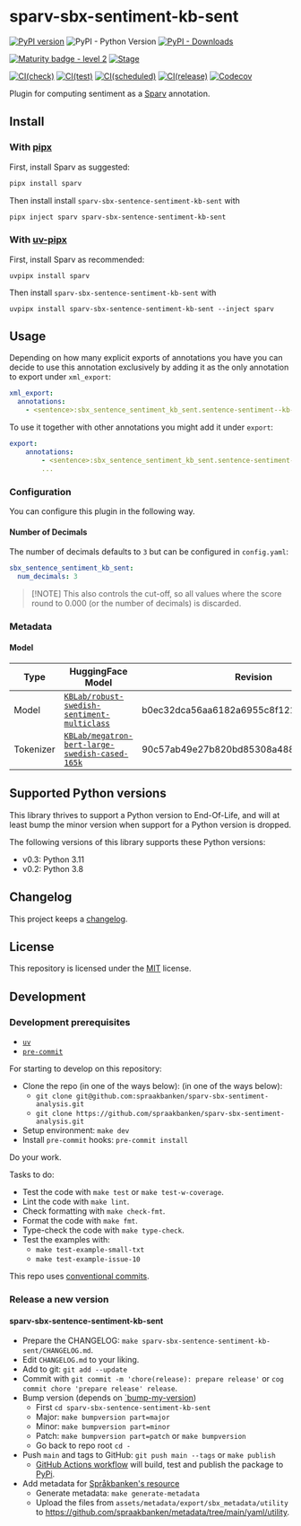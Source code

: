 # sparv-sbx-sentiment-kb-sent

[![PyPI version](https://badge.fury.io/py/sparv-sbx-sentence-sentiment-kb-sent.svg)](https://pypi.org/project/sparv-sbx-sentence-sentiment-kb-sent)
![PyPI - Python Version](https://img.shields.io/pypi/pyversions/sparv-sbx-sentence-sentiment-kb-sent)
[![PyPI - Downloads](https://img.shields.io/pypi/dm/sparv-sbx-sentence-sentiment-kb-sent)](https://pypi.org/project/sparv-sbx-sentence-sentiment-kb-sent/)

[![Maturity badge - level 2](https://img.shields.io/badge/Maturity-Level%202%20--%20First%20Release-yellowgreen.svg)](https://github.com/spraakbanken/getting-started/blob/main/scorecard.md)
[![Stage](https://img.shields.io/pypi/status/sparv-sbx-sentence-sentiment-kb-sent)](https://pypi.org/project/sparv-sbx-sentence-sentiment-kb-sent/)

[![CI(check)](https://github.com/spraakbanken/sparv-sbx-sentiment-analysis/actions/workflows/check.yml/badge.svg)](https://github.com/spraakbanken/sparv-sbx-sentiment-analysis/actions/workflows/check.yml)
[![CI(test)](https://github.com/spraakbanken/sparv-sbx-sentiment-analysis/actions/workflows/test.yml/badge.svg)](https://github.com/spraakbanken/sparv-sbx-sentiment-analysis/actions/workflows/test.yml)
[![CI(scheduled)](https://github.com/spraakbanken/sparv-sbx-sentiment-analysis/actions/workflows/scheduled.yml/badge.svg)](https://github.com/spraakbanken/sparv-sbx-sentiment-analysis/actions/workflows/scheduled.yml)
[![CI(release)](https://github.com/spraakbanken/sparv-sbx-sentiment-analysis/actions/workflows/release-sentence-sentiment-kb-sent.yml/badge.svg)](https://github.com/spraakbanken/sparv-sbx-sentiment-analysis/actions/workflows/release-sentence-sentiment-kb-sent.yml)
[![Codecov](https://codecov.io/gh/spraakbanken/sparv-sbx-sentiment-analysis/coverage.svg)](https://codecov.io/gh/spraakbanken/sparv-sbx-sentiment-analysis)

Plugin for computing sentiment as a [Sparv](https://github.com/spraakbanken/sparv) annotation.

## Install

### With [pipx](https://pipx.pypa.io/latest/)

First, install Sparv as suggested:

```bash
pipx install sparv
```

Then install install `sparv-sbx-sentence-sentiment-kb-sent` with

```bash
pipx inject sparv sparv-sbx-sentence-sentiment-kb-sent
```

### With [uv-pipx](https://github.com/pytgaen/uv-pipx)

First, install Sparv as recommended:

```shell
uvpipx install sparv
```

Then install `sparv-sbx-sentence-sentiment-kb-sent` with

```shell
uvpipx install sparv-sbx-sentence-sentiment-kb-sent --inject sparv
```

## Usage

Depending on how many explicit exports of annotations you have you can decide to use this
annotation exclusively by adding it as the only annotation to export under `xml_export`:

```yaml
xml_export:
  annotations:
    - <sentence>:sbx_sentence_sentiment_kb_sent.sentence-sentiment--kb-sent
```

To use it together with other annotations you might add it under `export`:

```yaml
export:
    annotations:
        - <sentence>:sbx_sentence_sentiment_kb_sent.sentence-sentiment--kb-sent
        ...
```

### Configuration

You can configure this plugin in the following way.

#### Number of Decimals

The number of decimals defaults to `3` but can be configured in `config.yaml`:

```yaml
sbx_sentence_sentiment_kb_sent:
  num_decimals: 3
```

> [!NOTE] This also controls the cut-off, so all values where the score round to 0.000 (or the number of decimals) is discarded.

### Metadata

#### Model

| Type      | HuggingFace Model                                                                                                     | Revision                                 |
| --------- | --------------------------------------------------------------------------------------------------------------------- | ---------------------------------------- |
| Model     | [`KBLab/robust-swedish-sentiment-multiclass`](https://huggingface.co/KBLab/robust-swedish-sentiment-multiclass)       | b0ec32dca56aa6182a6955c8f12129bbcbc7fdbd |
| Tokenizer | [`KBLab/megatron-bert-large-swedish-cased-165k`](https://huggingface.co/KBLab/megatron-bert-large-swedish-cased-165k) | 90c57ab49e27b820bd85308a488409dfea25600d |

## Supported Python versions

This library thrives to support a Python version to End-Of-Life, and will at
least bump the minor version when support for a Python version is dropped.

The following versions of this library supports these Python versions:

- v0.3: Python 3.11
- v0.2: Python 3.8

## Changelog

This project keeps a [changelog](./CHANGELOG.md).

## License

This repository is licensed under the [MIT](./LICENSE) license.

## Development

### Development prerequisites

- [`uv`](https://docs.astral.sh/uv/)
- [`pre-commit`](https://pre-commit.org)

For starting to develop on this repository:

- Clone the repo (in one of the ways below): (in one of the ways below):
  - `git clone git@github.com:spraakbanken/sparv-sbx-sentiment-analysis.git`
  - `git clone https://github.com/spraakbanken/sparv-sbx-sentiment-analysis.git`
- Setup environment: `make dev`
- Install `pre-commit` hooks: `pre-commit install`

Do your work.

Tasks to do:

- Test the code with `make test` or `make test-w-coverage`.
- Lint the code with `make lint`.
- Check formatting with `make check-fmt`.
- Format the code with `make fmt`.
- Type-check the code with `make type-check`.
- Test the examples with:
  - `make test-example-small-txt`
  - `make test-example-issue-10`

This repo uses [conventional commits](https://www.conventionalcommits.org/en/v1.0.0/).

### Release a new version

#### sparv-sbx-sentence-sentiment-kb-sent

- Prepare the CHANGELOG: `make sparv-sbx-sentence-sentiment-kb-sent/CHANGELOG.md`.
- Edit `CHANGELOG.md` to your liking.
- Add to git: `git add --update`
- Commit with `git commit -m 'chore(release): prepare release'` or `cog commit chore 'prepare release' release`.
- Bump version (depends on [`bump-my-version](https://callowayproject.github.io/bump-my-version/))
  - First `cd sparv-sbx-sentence-sentiment-kb-sent`
  - Major: `make bumpversion part=major`
  - Minor: `make bumpversion part=minor`
  - Patch: `make bumpversion part=patch` or `make bumpversion`
  - Go back to repo root `cd -`
- Push `main` and tags to GitHub: `git push main --tags` or `make publish`
  - [GitHub Actions workflow](./.github/workflows/release-sentence-sentiment-kb-sent.yaml) will build, test and publish the package to [PyPi](https://pypi.prg).
- Add metadata for [Språkbanken's resource](https://spraakbanken.gu.se/resurser)
  - Generate metadata: `make generate-metadata`
  - Upload the files from `assets/metadata/export/sbx_metadata/utility` to <https://github.com/spraakbanken/metadata/tree/main/yaml/utility>.
